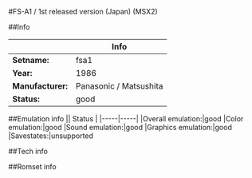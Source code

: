 #FS-A1 / 1st released version (Japan) (MSX2)

##Info

||Info|
|-----|-----|
|**Setname:**|fsa1
|**Year:**|1986
|**Manufacturer:**|Panasonic / Matsushita
|**Status:**|good

##Emulation info
|| Status |
|-----|-----|
|Overall emulation:|good
|Color emulation:|good
|Sound emulation:|good
|Graphics emulation:|good
|Savestates:|unsupported

##Tech info

##Romset info

<!--- START OF EDITED COMMENT DO NOT TOUCH TEXT ABOVE-->
